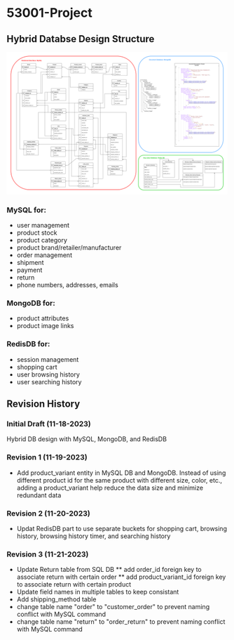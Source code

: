 # 53001-Project

## Hybrid Databse Design Structure

![alt text](https://github.com/Atomoxide/53001-Project/blob/main/structure%20diagram.png)

### MySQL for:
* user management
* product stock
* product category
* product brand/retailer/manufacturer
* order management
* shipment
* payment
* return
* phone numbers, addresses, emails

### MongoDB for:
* product attributes
* product image links

### RedisDB for:
* session management
* shopping cart
* user browsing history
* user searching history


## Revision History

### Initial Draft (11-18-2023)

Hybrid DB design with MySQL, MongoDB, and RedisDB


### Revision 1 (11-19-2023)

* Add product_variant entity in MySQL DB and MongoDB. Instead of using different product id for the same product with different
size, color, etc., adding a product_variant help reduce the data size and minimize redundant data

### Revision 2 (11-20-2023)
* Updat RedisDB part to use separate buckets for shopping cart, browsing history, browsing history timer, and searching history

### Revision 3 (11-21-2023)
* Update Return table from SQL DB
** add order_id foreign key to associate return with certain order
** add product_variant_id foreign key to associate return with certain product
* Update field names in multiple tables to keep consistant
* Add shipping_method table
* change table name "order" to "customer_order" to prevent naming conflict with MySQL command
* change table name "return" to "order_return" to prevent naming conflict with MySQL command
